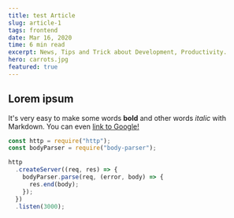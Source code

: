 ```yaml
---
title: test Article
slug: article-1
tags: frontend
date: Mar 16, 2020
time: 6 min read
excerpt: News, Tips and Trick about Development, Productivity.
hero: carrots.jpg
featured: true
---
```



## Lorem ipsum

It's very easy to make some words **bold** and other words *italic* with Markdown. You can even [link to Google!](http://google.com)


```js
const http = require("http");
const bodyParser = require("body-parser");

http
  .createServer((req, res) => {
    bodyParser.parse(req, (error, body) => {
      res.end(body);
    });
  })
  .listen(3000);
```


